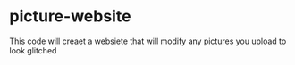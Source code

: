 # picture-website
This code will creaet a websiete that will modify any pictures you upload to look glitched
